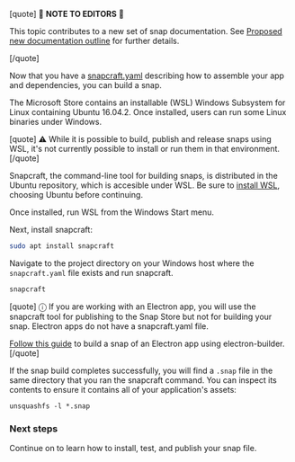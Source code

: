 [quote]
:construction: **NOTE TO EDITORS** :construction:

This topic contributes to a new set of snap documentation. See [Proposed new documentation outline](https://forum.snapcraft.io/t/proposed-new-documentation-outline/6718) for further details.

[/quote]

Now that you have a [snapcraft.yaml](https://forum.snapcraft.io/t/creating-a-snap/6799) describing how to assemble your app and dependencies, you can build a snap.

The Microsoft Store contains an installable (WSL) Windows Subsystem for Linux containing Ubuntu 16.04.2. Once installed, users can run some Linux binaries under Windows. 

[quote]
:warning: While it is possible to build, publish and release snaps using WSL, it's not currently possible to install or run them in that environment.
[/quote]

Snapcraft, the command-line tool for building snaps, is distributed in the Ubuntu repository, which is accesible under WSL. Be sure to [install WSL](https://docs.microsoft.com/en-us/windows/wsl/install-win10), choosing Ubuntu before continuing. 

Once installed, run WSL from the Windows Start menu.

Next, install snapcraft:

```bash
sudo apt install snapcraft
```

Navigate to the project directory on your Windows host where the `snapcraft.yaml` file exists and run snapcraft.

```bash
snapcraft
```

[quote]
ⓘ If you are working with an Electron app, you will use the snapcraft tool for publishing to the Snap Store but not for building your snap. Electron apps do not have a snapcraft.yaml file.

[Follow this guide](https://forum.snapcraft.io/t/electron-apps/6748) to build a snap of an Electron app using electron-builder.
[/quote]

If the snap build completes successfully, you will find a `.snap` file in the same directory that you ran the snapcraft command. You can inspect its contents to ensure it contains all of your application's assets:
```
unsquashfs -l *.snap
```

### Next steps

Continue on to learn how to install, test, and publish your snap file.